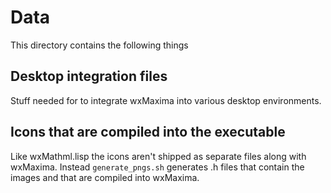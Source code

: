 Data
====

This directory contains the following things


Desktop integration files
-------------------------

Stuff needed for to integrate wxMaxima into various desktop environments.

Icons that are compiled into the executable
-------------------------------------------

Like wxMathml.lisp the icons aren't shipped as separate files along with
wxMaxima. Instead `generate_pngs.sh` generates .h files that contain the
images and that are compiled into wxMaxima.

